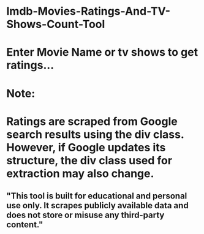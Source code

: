 # Imdb-Movies-Ratings-And-TV-Shows-Count-Tool

# Enter Movie Name or tv shows to get ratings...

# Note:

# Ratings are scraped from Google search results using the div class. However, if Google updates its structure, the div class used for extraction may also change.

## "This tool is built for educational and personal use only. It scrapes publicly available data and does not store or misuse any third-party content."
